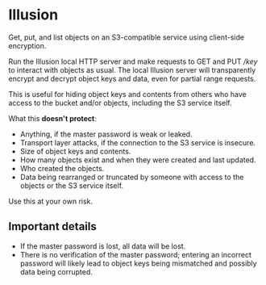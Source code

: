 # Illusion

Get, put, and list objects on an S3-compatible service using client-side encryption.

Run the Illusion local HTTP server and make requests to GET and PUT */key* to interact with objects as usual. The local Illusion server will transparently encrypt and decrypt object keys and data, even for partial range requests.

This is useful for hiding object keys and contents from others who have access to the bucket and/or objects, including the S3 service itself.

What this **doesn't protect**:

- Anything, if the master password is weak or leaked.
- Transport layer attacks, if the connection to the S3 service is insecure.
- Size of object keys and contents.
- How many objects exist and when they were created and last updated.
- Who created the objects.
- Data being rearranged or truncated by someone with access to the objects or the S3 service itself.

Use this at your own risk.

## Important details

- If the master password is lost, all data will be lost.
- There is no verification of the master password; entering an incorrect password will likely lead to object keys being mismatched and possibly data being corrupted.
